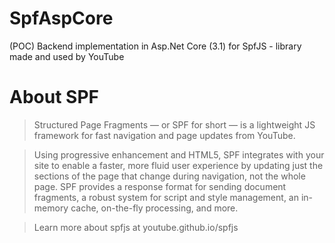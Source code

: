 # SpfAspCore
(POC) Backend implementation in Asp.Net Core (3.1) for SpfJS - library made and used by YouTube

# About SPF

> Structured Page Fragments — or SPF for short — is a lightweight JS framework for fast navigation and page updates from YouTube.

> Using progressive enhancement and HTML5, SPF integrates with your site to enable a faster, more fluid user experience by updating just the sections of the page that change during navigation, not the whole page. SPF provides a response format for sending document fragments, a robust system for script and style management, an in-memory cache, on-the-fly processing, and more.

> Learn more about spfjs at youtube.github.io/spfjs





